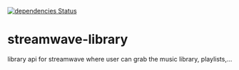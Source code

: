 [![dependencies Status](https://david-dm.org/Mathieu-R/streamwave-library/status.svg)](https://david-dm.org/Mathieu-R/streamwave-library)

# streamwave-library
library api for streamwave where user can grab the music library, playlists,... 
